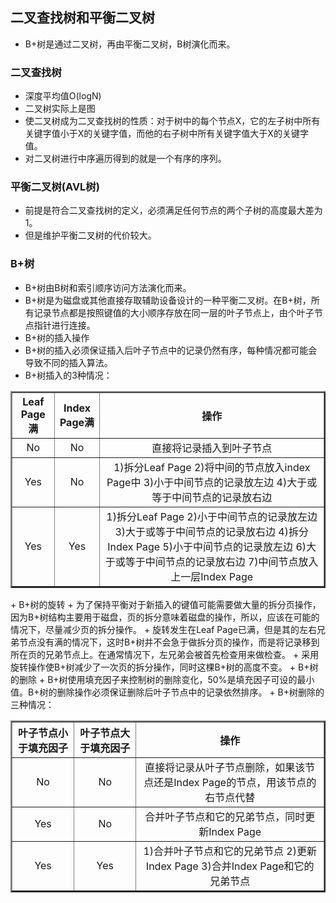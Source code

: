 ## 二叉查找树和平衡二叉树
+ B+树是通过二叉树，再由平衡二叉树，B树演化而来。
### 二叉查找树
+ 深度平均值O(logN)
+ 二叉树实际上是图
+ 使二叉树成为二叉查找树的性质：对于树中的每个节点X，它的左子树中所有关键字值小于X的关键字值，而他的右子树中所有关键字值大于X的关键字值。
+ 对二叉树进行中序遍历得到的就是一个有序的序列。
### 平衡二叉树(AVL树)
+ 前提是符合二叉查找树的定义，必须满足任何节点的两个子树的高度最大差为1。
+ 但是维护平衡二叉树的代价较大。
### B+树
+ B+树由B树和索引顺序访问方法演化而来。
+ B+树是为磁盘或其他直接存取辅助设备设计的一种平衡二叉树。在B+树，所有记录节点都是按照键值的大小顺序存放在同一层的叶子节点上，由个叶子节点指针进行连接。
+ B+树的插入操作
+ B+树的插入必须保证插入后叶子节点中的记录仍然有序，每种情况都可能会导致不同的插入算法。
+ B+树插入的3种情况：
<table border="2">
<tr>
    <th align="center">Leaf Page满</th>
    <th align="center">Index Page满</th>
    <th align="center">操作</th>
</tr>
<tr>
    <td align="center">No</td>
    <td align="center">No</td>
    <td align="center">直接将记录插入到叶子节点</td>
</tr>
<tr>
    <td align="center">Yes</td>
    <td align="center">No</td>
    <td align="center">
    1)拆分Leaf Page  
    2)将中间的节点放入index Page中
    3)小于中间节点的记录放左边
    4)大于或等于中间节点的记录放右边
    </td>
</tr>
<tr>
    <td align="center">Yes</td>
    <td align="center">Yes</td>
    <td align="center">
    1)拆分Leaf Page  
    2)小于中间节点的记录放左边
    3)大于或等于中间节点的记录放右边
    4)拆分Index Page  
    5)小于中间节点的记录放左边
    6)大于或等于中间节点的记录放右边
    7)中间节点放入上一层Index Page
    </td>
</tr>
</table>
+ B+树的旋转
+ 为了保持平衡对于新插入的键值可能需要做大量的拆分页操作，因为B+树结构主要用于磁盘，页的拆分意味着磁盘的操作，所以，应该在可能的情况下，尽量减少页的拆分操作。
+ 旋转发生在Leaf Page已满，但是其的左右兄弟节点没有满的情况下，这时B+树并不会急于做拆分页的操作，而是将记录移到所在页的兄弟节点上。在通常情况下，左兄弟会被首先检查用来做检查。
+ 采用旋转操作使B+树减少了一次页的拆分操作，同时这棵B+树的高度不变。
+ B+树的删除
+ B+树使用填充因子来控制树的删除变化，50%是填充因子可设的最小值。B+树的删除操作必须保证删除后叶子节点中的记录依然排序。
+ B+树删除的三种情况：
<table border="2">
<tr>
    <th align="center">叶子节点小于填充因子</th>
    <th align="center">叶子节点大于填充因子</th>
    <th align="center">操作</th>
</tr>
<tr>
    <td align="center">No</td>
    <td align="center">No</td>
    <td align="center">直接将记录从叶子节点删除，如果该节点还是Index Page的节点，用该节点的右节点代替</td>
</tr>
<tr>
    <td align="center">Yes</td>
    <td align="center">No</td>
    <td align="center">
    合并叶子节点和它的兄弟节点，同时更新Index Page
    </td>
</tr>
<tr>
    <td align="center">Yes</td>
    <td align="center">Yes</td>
    <td align="center">
    1)合并叶子节点和它的兄弟节点 
    2)更新Index Page
    3)合并Index Page和它的兄弟节点
    </td>
</tr>
</table>
